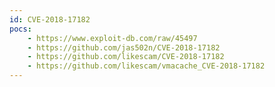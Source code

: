 ```yaml
---
id: CVE-2018-17182
pocs:
    - https://www.exploit-db.com/raw/45497
    - https://github.com/jas502n/CVE-2018-17182
    - https://github.com/likescam/CVE-2018-17182
    - https://github.com/likescam/vmacache_CVE-2018-17182
---
```


